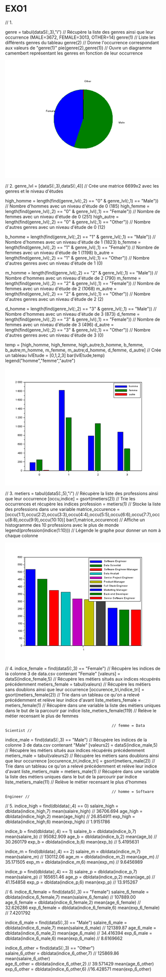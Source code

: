 # EXO1 

// 1.

genre = tabul(dataS(:,3),"i")                        // Récupère la liste des genres ainsi que leur occurrence (MALE=3672, FEMALE=3013, OTHER=14)
genre(1)                                             // Liste les différents genres du tableau
genre(2)                                             // Donne l'occurrence correspondant aux valeurs de "genre(1)"
pie(genre(2),genre(1))                               // Ouvre un diagramme camembert représentant les genres en fonction de leur occurrence


![alt text](1.1-1.png)

// 2.
genre_lvl = [dataS(:,3),dataS(:,4)]                                  // Crée une matrice 6699x2 avec les genres et le niveau d'études

high_homme = length(find(genre_lvl(:,2) == "0" & genre_lvl(:,1) == "Male"))     // Nombre d'hommes avec un niveau d'étude de 0 (185)
high_femme = length(find(genre_lvl(:,2) == "0" & genre_lvl(:,1) == "Female"))   // Nombre de femmes avec un niveau d'étude de 0 (251)
high_autre = length(find(genre_lvl(:,2) == "0" & genre_lvl(:,1) == "Other"))    // Nombre d'autres genres avec un niveau d'étude de 0 (12)

b_homme = length(find(genre_lvl(:,2) == "1" & genre_lvl(:,1) == "Male"))        // Nombre d'hommes avec un niveau d'étude de 1 (1823)
b_femme = length(find(genre_lvl(:,2) == "1" & genre_lvl(:,1) == "Female"))      // Nombre de femmes avec un niveau d'étude de 1 (1198)
b_autre = length(find(genre_lvl(:,2) == "1" & genre_lvl(:,1) == "Other"))       // Nombre d'autres genres avec un niveau d'étude de 1 (0)

m_homme = length(find(genre_lvl(:,2) == "2" & genre_lvl(:,1) == "Male"))        // Nombre d'hommes avec un niveau d'étude de 2 (790)
m_femme = length(find(genre_lvl(:,2) == "2" & genre_lvl(:,1) == "Female"))      // Nombre de femmes avec un niveau d'étude de 2 (1068)
m_autre = length(find(genre_lvl(:,2) == "2" & genre_lvl(:,1) == "Other"))       // Nombre d'autres genres avec un niveau d'étude de 2 (2)

d_homme = length(find(genre_lvl(:,2) == "3" & genre_lvl(:,1) == "Male"))        // Nombre d'hommes avec un niveau d'étude de 3 (873)
d_femme = length(find(genre_lvl(:,2) == "3" & genre_lvl(:,1) == "Female"))      // Nombre de femmes avec un niveau d'étude de 3 (496)
d_autre = length(find(genre_lvl(:,2) == "3" & genre_lvl(:,1) == "Other"))       // Nombre d'autres genres avec un niveau d'étude de 3 (0)

temp = [high_homme, high_femme, high_autre;b_homme, b_femme, b_autre;m_homme, m_femme, m_autre;d_homme, d_femme, d_autre]   // Crée un tableau 
lvlEtude = [0,1,2,3]
bar(lvlEtude,temp)
legend("homme","femme","autre")


![alt text](1.2-1.png)

// 3.
metiers = tabul(dataS(:,5),"i")                                 // Récupère la liste des professions ainsi que leur occurrence
[occu,indice] = gsort(metiers(2))                               // Trie les occurrences et récupère les indices
profession = metiers(1)                                         // Stocke la liste des professions dans une variable
matrice_occurence = [occu(1:1),occu(2:2),occu(3:3),occu(4:4),occu(5:5),occu(6:6),occu(7:7),occu(8:8),occu(9:9),occu(10:10)]
bar(1,matrice_occurence)                                        // Affiche un histogramme des 10 professions avec le plus de monde
legend(profession(indice(1:10)))                                // Légende le graphe pour donner un nom à chaque colonne


![alt text](1.3-1.png)

// 4.
indice_female = find(dataS(:,3) == "Female")        // Récupère les indices de la colonne 3 de data.csv contenant "Female"
[valeurs] = dataS(indice_female,5)                  // Récupère les métiers situés aux indices récupérés précédemment
metiers_female = tabul(valeurs)                     // Récupère les métiers sans doublons ainsi que leur occurrence
[occurence_tri,indice_tri] = gsort(metiers_female(2))   // Trie dans un tableau ce qu'on a relevé précédemment et relève leur indice d'avant
liste_metiers_female = metiers_female(1)            // Récupère dans une variable la liste des métiers uniques dans le but de la parcourir par indice
liste_metiers_female(119)                           // Relève le métier recensant le plus de femmes

                                                    // femme = Data Scientist //

indice_male = find(dataS(:,3) == "Male")            // Récupère les indices de la colonne 3 de data.csv contenant "Male"
[valeurs2] = dataS(indice_male,5)                   // Récupère les métiers situés aux indices récupérés précédemment
metiers_male = tabul(valeurs2)                      // Récupère les métiers sans doublons ainsi que leur occurrence
[occurence_tri,indice_tri] = gsort(metiers_male(2)) // Trie dans un tableau ce qu'on a relevé précédemment et relève leur indice d'avant
liste_metiers_male = metiers_male(1)                // Récupère dans une variable la liste des métiers uniques dans le but de la parcourir par indice
liste_metiers_male(11)                              // Relève le métier recensant le plus d'hommes

                                                    // homme = Software Engineer //


// 5.
indice_high = find(dbldata(:,4) == 0)
salaire_high = dbldata(indice_high,7)
mean(salaire_high)                                  // 36706.694
age_high = dbldata(indice_high,2)
mean(age_high)                                      // 26.854911
exp_high = dbldata(indice_high,6)
mean(exp_high)                                      // 1.9151786

indice_b = find(dbldata(:,4) == 1)
salaire_b = dbldata(indice_b,7)
mean(salaire_b)                                     // 95082.909
age_b = dbldata(indice_b,2)
mean(age_b)                                         // 30.260179
exp_b = dbldata(indice_b,6)
mean(exp_b)                                         // 5.4195631

indice_m = find(dbldata(:,4) == 2)
salaire_m = dbldata(indice_m,7)
mean(salaire_m)                                     // 130112.06
age_m = dbldata(indice_m,2)
mean(age_m)                                         // 35.171505
exp_m = dbldata(indice_m,6)
mean(exp_m)                                         // 9.6456989

indice_p = find(dbldata(:,4) == 3)
salaire_p = dbldata(indice_p,7)
mean(salaire_p)                                     // 165651.46
age_p = dbldata(indice_p,2)
mean(age_p)                                         // 41.154858
exp_p = dbldata(indice_p,6)
mean(exp_p)                                         // 13.915267

// 6.
indice_6_female = find(dataS(:,3) == "Female")
salaire_6_female = dbldata(indice_6_female,7)
mean(salaire_6_female)                              // 107889.00
age_6_female = dbldata(indice_6_female,2)
mean(age_6_female)                                  // 32.626286
exp_6_female = dbldata(indice_6_female,6)
mean(exp_6_female)                                  // 7.4201792

indice_6_male = find(dataS(:,3) == "Male")
salaire_6_male = dbldata(indice_6_male,7)
mean(salaire_6_male)                                // 121389.87
age_6_male = dbldata(indice_6_male,2)
mean(age_6_male)                                    // 34.416394
exp_6_male = dbldata(indice_6_male,6)
mean(exp_6_male)                                    // 8.6169662

indice_6_other = find(dataS(:,3) == "Other")        
salaire_6_other = dbldata(indice_6_other,7)         // 125869.86
mean(salaire_6_other)                              
age_6_other = dbldata(indice_6_other,2)             // 39.571429
mean(age_6_other)                                   
exp_6_other = dbldata(indice_6_other,6)             //16.428571
mean(exp_6_other)  